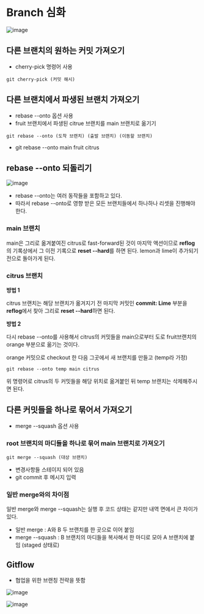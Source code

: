 # Branch 심화

![image](https://github.com/vananaHope/TIL/assets/125250099/1dfa5a23-888a-4b5f-b3da-8bea36b6defc)

## 다른 브랜치의 원하는 커밋 가져오기
* cherry-pick 명령어 사용
```
git cherry-pick (커밋 해시)
```

## 다른 브랜치에서 파생된 브랜치 가져오기
* rebase --onto 옵션 사용
* fruit 브랜치에서 파생된 citrue 브랜치를 main 브랜치로 옮기기
```
git rebase --onto (도착 브랜치) (출발 브랜치) (이동할 브랜치)
```
* git rebase --onto main fruit citrus

## rebase --onto 되돌리기
![image](https://github.com/vananaHope/TIL/assets/125250099/32a88c57-b57d-478a-a629-b0224cb7bd7e)

* rebase --onto는 여러 동작들을 포함하고 있다.
* 따라서 rebase --onto로 영향 받은 모든 브랜치들에서 하나하나 리셋을 진행해야 한다.

### main 브랜치
main은 그리로 옮겨붙여진 citrus로 fast-forward된 것이 마지막 액션이므로
**reflog**의 기록상에서 그 이전 기록으로 **reset --hard**를 하면 된다.
lemon과 lime이 추가되기 전으로 돌아가게 된다.

### citrus 브랜치
**방법 1**

citrus 브랜치는 해당 브랜치가 옮겨지기 전 마지막 커밋인
**commit: Lime** 부분을 **reflog**에서 찾아 그리로 **reset --hard**하면 된다.

**방법 2**

다시 rebase --onto를 사용해서 citrus의 커밋들을 main으로부터 도로 fruit브랜치의 orange 부분으로 옮기는 것이다.

orange 커밋으로 checkout 한 다음 그곳에서 새 브랜치를 만들고 (temp라 가정)

```
git rebase --onto temp main citrus
```

위 명령어로 citrus의 두 커밋들을 해당 위치로 옮겨붙인 뒤 temp 브랜치는 삭제해주시면 된다.

## 다른 커밋들을 하나로 묶어서 가져오기
* merge --squash 옵션 사용

### root 브랜치의 마디들을 하나로 묶어 main 브랜치로 가져오기
```
git merge --squash (대상 브랜치)
```
* 변경사항들 스테이지 되어 있음
* git commit 후 메시지 입력

### 일반 merge와의 차이점
일반 merge와 merge --squash는 실행 후 코드 상태는 같지만 내역 면에서 큰 차이가 있다.

* 일반 merge : A와 B 두 브랜치를 한 곳으로 이어 붙임
* merge --squash : B 브랜치의 마디들을 복사해서 한 마디로 모아 A 브랜치에 붙임 (staged 상태로)

## Gitflow
* 협업을 위한 브랜칭 전략을 뜻함

![image](https://github.com/vananaHope/TIL/assets/125250099/2028cad3-eb06-4889-ab48-e8fc69190c30)

![image](https://github.com/vananaHope/TIL/assets/125250099/0c147129-ee46-4bf3-b2cc-c0d1da83de1a)

